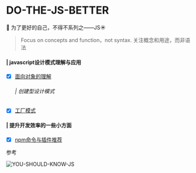 # DO-THE-JS-BETTER
:clap: 为了更好的自己，不得不系列之——JS:sunny:

> Focus on concepts and function，not syntax. 关注概念和用途，而非语法


#### | javascript设计模式理解与应用


- [x] [面向对象的理解](docs/design-for-object/面向对象的理解.md)

  ###### | 创建型设计模式
  
- [x] [工厂模式](docs/design-for-object/工厂模式.md)

#### | 提升开发效率的一些小方面

- [x] [npm命令与插件推荐](docs/tiny/工厂模式.md)


参考

![YOU-SHOULD-KNOW-JS](https://github.com/Nealyang/YOU-SHOULD-KNOW-JS)
